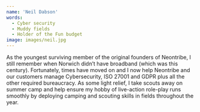 ```yaml
---
name: 'Neil Dabson'
words:
  - Cyber security
  - Muddy fields
  - Holder of the Fun budget
image: images/neil.jpg
---
```


As the youngest surviving member of the original founders of Neontribe, I still remember when Norwich didn’t have broadband (which was this century). Fortunately, times have moved on and I now help Neontribe and our customers manage Cybersecurity, ISO 27001 and GDPR plus all the other required bureaucracy. As some light relief, I take scouts away on summer camp and help ensure my hobby of live-action role-play runs smoothly by deploying camping and scouting skills in fields throughout the year.
